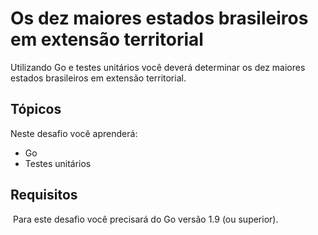 # Os dez maiores estados brasileiros em extensão territorial

Utilizando Go e testes unitários você deverá determinar os dez maiores estados brasileiros em extensão territorial.

## Tópicos

Neste desafio você aprenderá:

- Go
- Testes unitários

## Requisitos
​
Para este desafio você precisará do Go versão 1.9 (ou superior).